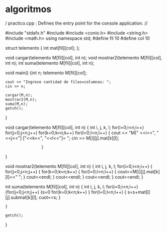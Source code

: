 # algoritmos
/ practico.cpp : Defines the entry point for the console application.
//

#include "stdafx.h"
#include <iostream>
#include <conio.h>
#include <string.h>
#include <math.h>
using namespace std;
#define fil 10
#define col 10

struct telemento
{
	int mat[fil][col];
};

void cargar(telemento M[fil][col], int n);
void mostrar2(telemento M[fil][col], int n);
int suma(telemento M[fil][col], int n);

void main()
{int n;
	telemento M[fil][col];

	cout << "Ingrese cantidad de filas=columnas: ";
	cin >> n;

	cargar(M,n);
	mostrar2(M,n);
	suma(M,n);
	getch();
}

void cargar(telemento M[fil][col], int n)
{
	int i, j, k, l;
	for(i=0;i<n;i++)
			for(j=0;j<n;j++)
				for(k=0;k<n;k++)
					for(l=0;l<n;l++)
					{
						cout << "M[" <<i<<", " <<j<<"] ["<<k<<", "<<l<<"]= ";
						cin >> M[i][j].mat[k][l];
				
					}
}
 
void mostrar2(telemento M[fil][col], int n)
{
	int i, j, k, l;
	for(i=0;i<n;i++)
	{
		for(j=0;j<n;j++)
		{
			for(k=0;k<n;k++)
			{
				for(l=0;l<n;l++)
					{
						cout<<M[i][j].mat[k][l]<<" ";
					}
				cout<<endl;
			}
			cout<<endl;
		}
		cout<<endl;
	}
	cout<<endl;
}

int suma(telemento M[fil][col], int n)
{
	int i, j, k, l;
	for(i=0;i<n;i++)
		{for(j=0;j<n;j++)
			{s=0
				for(k=0;k<n;k++)
					}
	                 for(l=0;l<n;l++)
					{
						s=s+mat[ï][j].submat[k][l];
						cuot<<s;
					}
	
	
	}
	
	getch();
}
